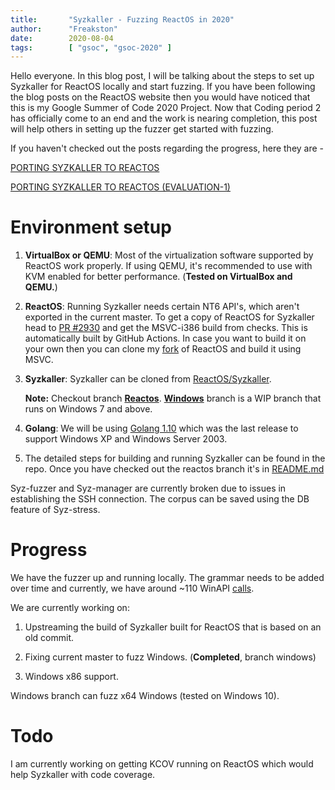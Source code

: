 ```yaml
---
title:       "Syzkaller - Fuzzing ReactOS in 2020"
author:      "Freakston"
date:        2020-08-04
tags:        [ "gsoc", "gsoc-2020" ]
---
```


Hello everyone. In this blog post, I will be talking about the steps to set up Syzkaller for ReactOS locally and start fuzzing. 
If you have been following the blog posts on the ReactOS website then you would have noticed that this is my Google Summer of Code 2020 Project. 
Now that Coding period 2 has officially come to an end and the work is nearing completion, this post will help others in setting up the fuzzer get started with fuzzing. 

If you haven't checked out the posts regarding the progress, here they are -

[PORTING SYZKALLER TO REACTOS](/blogs/porting-syzkaller-to-reactos-gsoc-2020/)

[PORTING SYZKALLER TO REACTOS (EVALUATION-1)](/blogs/porting-syzkaller-to-reactos-1-gsoc2020/)

# Environment setup

1. **VirtualBox or QEMU**:
Most of the virtualization software supported by ReactOS work properly. If using QEMU, it's recommended to use with KVM enabled for better performance. (**Tested on VirtualBox and QEMU.**)

2. **ReactOS**:
Running Syzkaller needs certain NT6 API's, which aren't exported in the current master. 
To get a copy of ReactOS for Syzkaller head to [PR #2930](https://github.com/reactos/reactos/pull/2930) and get the MSVC-i386 build from checks. 
This is automatically built by GitHub Actions.
In case you want to build it on your own then you can clone my [fork](https://github.com/Freakston/reactos/tree/syzkaller) of ReactOS and build it using MSVC.

3. **Syzkaller**: Syzkaller can be cloned from [ReactOS/Syzkaller](https://github.com/reactos/syzkaller).

    **Note:** Checkout branch **[Reactos](https://github.com/reactos/syzkaller/tree/reactos)**. 
    **[Windows](https://github.com/reactos/syzkaller/tree/windows)** branch is a WIP branch that runs on Windows 7 and above.

4. **Golang**: We will be using [Golang 1.10](https://golang.org/dl/) which was the last release to support Windows XP and Windows Server 2003.

5. The detailed steps for building and running Syzkaller can be found in the repo. 
Once you have checked out the reactos branch it's in [README.md](https://github.com/reactos/syzkaller/blob/reactos/README.md)

Syz-fuzzer and Syz-manager are currently broken due to issues in establishing the SSH connection.
The corpus can be saved using the DB feature of Syz-stress.
# Progress 

We have the fuzzer up and running locally. 
The grammar needs to be added over time and currently, we have around ~110 WinAPI [calls](https://github.com/reactos/syzkaller/blob/6090e0749cb489b181fc821cf2af651fbe2fb9f5/executor/syscalls_windows.h#L8).

We are currently working on:

1. Upstreaming the build of Syzkaller built for ReactOS that is based on an old commit.

2. Fixing current master to fuzz Windows. (**Completed**, branch windows)

3. Windows x86 support.

Windows branch can fuzz x64 Windows (tested on Windows 10).

# Todo

I am currently working on getting KCOV running on ReactOS which would help Syzkaller with code coverage.
